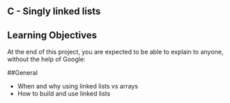## C - Singly linked lists

## Learning Objectives
At the end of this project, you are expected to be able to explain to anyone, without the help of Google:

##General
<ul>
<li>When and why using linked lists vs arrays</li>
<li>How to build and use linked lists</li>
</ul>